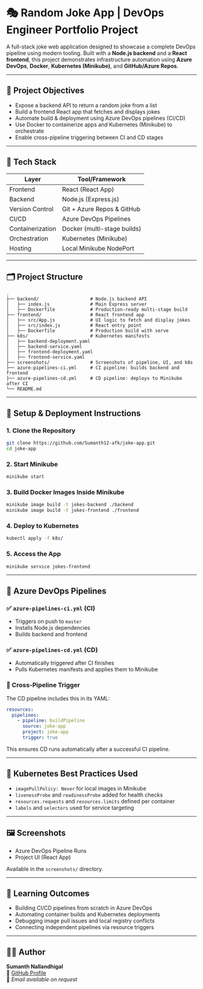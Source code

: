 
# 🎭 Random Joke App | DevOps Engineer Portfolio Project

A full-stack joke web application designed to showcase a complete DevOps pipeline using modern tooling. Built with a **Node.js backend** and a **React frontend**, this project demonstrates infrastructure automation using **Azure DevOps**, **Docker**, **Kubernetes (Minikube)**, and **GitHub/Azure Repos**.

---

## 🎯 Project Objectives

- Expose a backend API to return a random joke from a list
- Build a frontend React app that fetches and displays jokes
- Automate build & deployment using Azure DevOps pipelines (CI/CD)
- Use Docker to containerize apps and Kubernetes (Minikube) to orchestrate
- Enable cross-pipeline triggering between CI and CD stages

---

## 🧱 Tech Stack

| Layer        | Tool/Framework            |
|--------------|---------------------------|
| Frontend     | React (React App)  |
| Backend      | Node.js (Express.js)      |
| Version Control | Git + Azure Repos & GitHub |
| CI/CD        | Azure DevOps Pipelines    |
| Containerization | Docker (multi-stage builds) |
| Orchestration | Kubernetes (Minikube)    |
| Hosting      | Local Minikube NodePort   |

---

## 🗂️ Project Structure

```
.
├── backend/                   # Node.js backend API
│   ├── index.js               # Main Express server
│   ├── Dockerfile             # Production-ready multi-stage build
├── frontend/                  # React frontend app
│   ├── src/App.js             # UI logic to fetch and display jokes
│   ├── src/index.js           # React entry point
│   ├── Dockerfile             # Production build with serve
├── k8s/                       # Kubernetes manifests
│   ├── backend-deployment.yaml
│   ├── backend-service.yaml
│   ├── frontend-deployment.yaml
│   ├── frontend-service.yaml
├── screenshots/               # Screenshots of pipeline, UI, and k8s
├── azure-pipelines-ci.yml     # CI pipeline: builds backend and frontend
├── azure-pipelines-cd.yml     # CD pipeline: deploys to Minikube after CI
└── README.md
```

---

## 🚀 Setup & Deployment Instructions

### 1. Clone the Repository

```bash
git clone https://github.com/Sumanth12-afk/joke-app.git
cd joke-app
```

### 2. Start Minikube

```bash
minikube start
```

### 3. Build Docker Images Inside Minikube

```bash
minikube image build -t jokes-backend ./backend
minikube image build -t jokes-frontend ./frontend
```

### 4. Deploy to Kubernetes

```bash
kubectl apply -f k8s/
```

### 5. Access the App

```bash
minikube service jokes-frontend
```

---

## 🔁 Azure DevOps Pipelines

### ✅ `azure-pipelines-ci.yml` (CI)

- Triggers on push to `master`
- Installs Node.js dependencies
- Builds backend and frontend

### ✅ `azure-pipelines-cd.yml` (CD)

- Automatically triggered after CI finishes
- Pulls Kubernetes manifests and applies them to Minikube

### 🔗 Cross-Pipeline Trigger

The CD pipeline includes this in its YAML:

```yaml
resources:
  pipelines:
    - pipeline: buildPipeline
      source: joke-app
      project: joke-app
      trigger: true
```

This ensures CD runs automatically after a successful CI pipeline.

---

## 🧩 Kubernetes Best Practices Used

- `imagePullPolicy: Never` for local images in Minikube
- `livenessProbe` and `readinessProbe` added for health checks
- `resources.requests` and `resources.limits` defined per container
- `labels` and `selectors` used for service targeting

---

## 🖼️ Screenshots

- Azure DevOps Pipeline Runs
- Project UI (React App)

Available in the `screenshots/` directory.

---

## 🧠 Learning Outcomes

- Building CI/CD pipelines from scratch in Azure DevOps
- Automating container builds and Kubernetes deployments
- Debugging image pull issues and local registry conflicts
- Connecting independent pipelines via resource triggers

---

## 👨‍💻 Author

**Sumanth Nallandhigal**  
🔗 [GitHub Profile](https://github.com/Sumanth12-afk)  
📧 *Email available on request*
